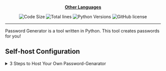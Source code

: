 <div align="center">

[**Other Languages**](.github/README/)
</div>

<p align="center">
    <img src="https://img.shields.io/github/languages/code-size/robonamari/Password-Genarator?style=flat" alt="Code Size">
    <img src="https://tokei.rs/b1/github/robonamari/Password-Genarator?style=flat" alt="Total lines">
    <img src="https://img.shields.io/badge/python-%5E3.9-blue" alt="Python Versions">
    <img src="https://img.shields.io/github/license/robonamari/Password-Genarator" alt="GitHub license">
</p>

---

Password Generator is a tool written in Python. This tool creates passwords for you!

## Self-host Configuration
<details>
<summary>3 Steps to Host Your Own Password-Genarator</summary>

### 1. Clone the Repository
```bash
git clone https://github.com/robonamari/Password-Genarator
```

### 2. Install Python
Install Python. No additional dependencies are required.

### 3. Run the Script
```bash
python main.py
```

### Done!
Your script should be fully configured and ready to run!

</details>
